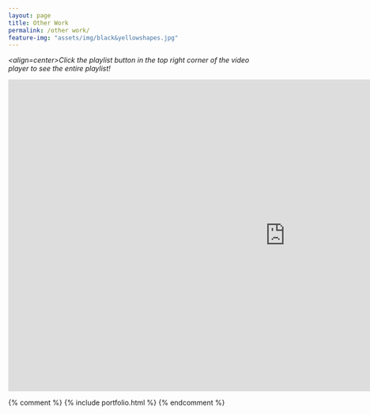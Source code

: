 ```yaml
---
layout: page
title: Other Work
permalink: /other work/
feature-img: "assets/img/black&yellowshapes.jpg"
---
```


<i><align=center>Click the playlist button in the top right corner of the video player to see the entire playlist!</i>

<iframe width="1120" height="630" src="https://www.youtube.com/embed/videoseries?list=PL1DjlhbNYTVHzzZjc46uTD4RK5D6qvipI" title="YouTube video player" frameborder="0" allow="accelerometer; autoplay; clipboard-write; encrypted-media; gyroscope; picture-in-picture" allowfullscreen></iframe>

{% comment %} 
    {% include portfolio.html %}
{% endcomment %}


